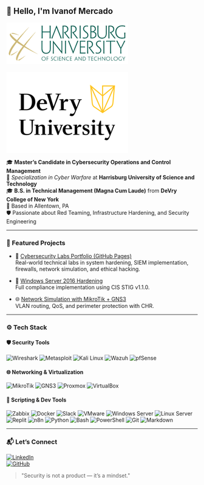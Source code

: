 ## 👋 Hello, I'm Ivanof Mercado

<div style="display: flex; flex-direction: column; align-items: flex-start; gap: 20px;">
  <img src="assets/images/hu-logo-resized.png" alt="Harrisburg University" width="320" />
  <img src="assets/images/devry-logo-resized.png" alt="DeVry University" width="320" />
</div>

🎓 **Master’s Candidate in Cybersecurity Operations and Control Management**  
🔬 *Specialization in Cyber Warfare* at **Harrisburg University of Science and Technology**  
🎓 **B.S. in Technical Management (Magna Cum Laude)** from **DeVry College of New York**  
📍 Based in Allentown, PA  
🛡️ Passionate about Red Teaming, Infrastructure Hardening, and Security Engineering

---

### 🧪 Featured Projects

- 🔐 [Cybersecurity Labs Portfolio (GitHub Pages)](https://ivanofmg.github.io/cybersecurity-labs-ivanof/)  
  Real-world technical labs in system hardening, SIEM implementation, firewalls, network simulation, and ethical hacking.

- 🧩 [Windows Server 2016 Hardening](https://github.com/ivanofmg/cybersecurity-labs-ivanof/tree/main/01-windows-hardening-stig)  
  Full compliance implementation using CIS STIG v1.1.0.

- 🌐 [Network Simulation with MikroTik + GNS3](https://github.com/ivanofmg/cybersecurity-labs-ivanof/tree/main/04-mikrotik-gns3-simulation)  
  VLAN routing, QoS, and perimeter protection with CHR.

---

### ⚙️ Tech Stack

#### 🛡️ Security Tools
![Wireshark](https://img.shields.io/badge/Wireshark-1679A7?logo=wireshark&logoColor=white&style=for-the-badge)
![Metasploit](https://img.shields.io/badge/Metasploit-003545?logo=metasploit&logoColor=white&style=for-the-badge)
![Kali Linux](https://img.shields.io/badge/Kali_Linux-268BBD?logo=kalilinux&logoColor=white&style=for-the-badge)
![Wazuh](https://img.shields.io/badge/Wazuh-00539C?logo=wazuh&logoColor=white&style=for-the-badge)
![pfSense](https://img.shields.io/badge/pfSense-333A41?logo=pfsense&logoColor=white&style=for-the-badge)

#### 🌐 Networking & Virtualization
![MikroTik](https://img.shields.io/badge/MikroTik-E11837?logo=mikrotik&logoColor=white&style=for-the-badge)
![GNS3](https://img.shields.io/badge/GNS3-2F8DCE?logo=gns3&logoColor=white&style=for-the-badge)
![Proxmox](https://img.shields.io/badge/Proxmox-E57000?logo=proxmox&logoColor=white&style=for-the-badge)
![VirtualBox](https://img.shields.io/badge/VirtualBox-183A61?logo=virtualbox&logoColor=white&style=for-the-badge)

#### 🧠 Scripting & Dev Tools
![Zabbix](https://img.shields.io/badge/Zabbix-E11837?logo=zabbix&logoColor=white&style=for-the-badge)
![Docker](https://img.shields.io/badge/Docker-2496ED?logo=docker&logoColor=white&style=for-the-badge)
![Slack](https://img.shields.io/badge/Slack-4A154B?logo=slack&logoColor=white&style=for-the-badge)
![VMware](https://img.shields.io/badge/VMware-607078?logo=vmware&logoColor=white&style=for-the-badge)
![Windows Server](https://img.shields.io/badge/Windows_Server-0078D6?logo=windows&logoColor=white&style=for-the-badge)
![Linux Server](https://img.shields.io/badge/Linux_Server-FCC624?logo=linux&logoColor=black&style=for-the-badge)
![Replit](https://img.shields.io/badge/Replit-667881?logo=replit&logoColor=white&style=for-the-badge)
![n8n](https://img.shields.io/badge/n8n-E9155E?logo=n8n&logoColor=white&style=for-the-badge)
![Python](https://img.shields.io/badge/Python-3776AB?logo=python&logoColor=white&style=for-the-badge)
![Bash](https://img.shields.io/badge/Bash-4EAA25?logo=gnu-bash&logoColor=white&style=for-the-badge)
![PowerShell](https://img.shields.io/badge/PowerShell-5391FE?logo=powershell&logoColor=white&style=for-the-badge)
![Git](https://img.shields.io/badge/Git-F05032?logo=git&logoColor=white&style=for-the-badge)
![Markdown](https://img.shields.io/badge/Markdown-000000?logo=markdown&logoColor=white&style=for-the-badge)

---

### 📬 Let’s Connect

[![LinkedIn](https://img.shields.io/badge/LinkedIn-blue?logo=linkedin&style=flat-square)](https://linkedin.com/in/ivanof)  
[![GitHub](https://img.shields.io/badge/GitHub-ivanofmg-black?logo=github&style=flat-square)](https://github.com/ivanofmg)

> "Security is not a product — it’s a mindset."
